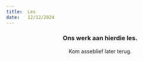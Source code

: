 ```yaml
---
title:  Les
date:   12/12/2024
---
```


### <center>Ons werk aan hierdie les.</center>
<center>Kom asseblief later terug.</center>